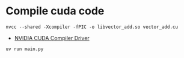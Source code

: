 # Compile cuda code

```shell
nvcc --shared -Xcompiler -fPIC -o libvector_add.so vector_add.cu
```
- [NVIDIA CUDA Compiler Driver](https://docs.nvidia.com/cuda/cuda-compiler-driver-nvcc/)


```shell
uv run main.py
```

